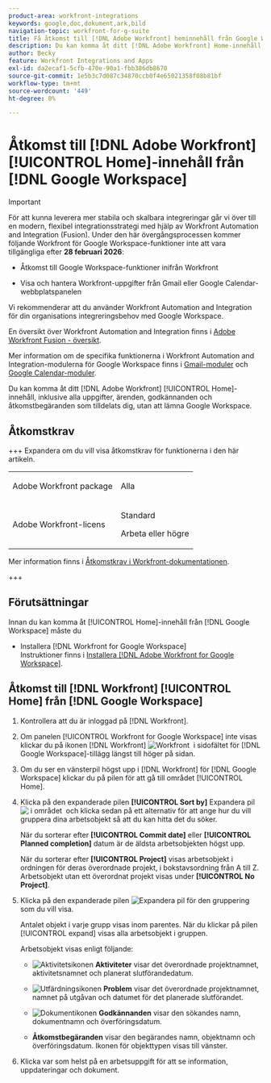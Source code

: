 ```yaml
---
product-area: workfront-integrations
keywords: google,doc,dokument,ark,bild
navigation-topic: workfront-for-g-suite
title: Få åtkomst till [!DNL Adobe Workfront] heminnehåll från Google Workspace
description: Du kan komma åt ditt [!DNL Adobe Workfront] Home-innehåll, inklusive alla uppgifter, utgåvor, godkännanden och åtkomstbegäranden som tilldelats dig, utan att lämna Google Workspace.
author: Becky
feature: Workfront Integrations and Apps
exl-id: da2ecaf1-5cfb-470e-90a1-fbb386db8670
source-git-commit: 1e5b3c7d087c34870ccb0f4e65021358f08b81bf
workflow-type: tm+mt
source-wordcount: '449'
ht-degree: 0%

---
```


# Åtkomst till [!DNL Adobe Workfront] [!UICONTROL Home]-innehåll från [!DNL Google Workspace]

>[!IMPORTANT]
>
>För att kunna leverera mer stabila och skalbara integreringar går vi över till en modern, flexibel integrationsstrategi med hjälp av Workfront Automation and Integration (Fusion). Under den här övergångsprocessen kommer följande Workfront för Google Workspace-funktioner inte att vara tillgängliga efter **28 februari 2026**:
>
>* Åtkomst till Google Workspace-funktioner inifrån Workfront
>
>* Visa och hantera Workfront-uppgifter från Gmail eller Google Calendar-webbplatspanelen
>
>Vi rekommenderar att du använder Workfront Automation and Integration för din organisations integreringsbehov med Google Workspace.
>
>En översikt över Workfront Automation and Integration finns i [Adobe Workfront Fusion - översikt](https://experienceleague.adobe.com/sv/docs/workfront-fusion/using/get-started-with-fusion/understand-workfront-fusion/workfront-fusion-overview).
>
>Mer information om de specifika funktionerna i Workfront Automation and Integration-modulerna för Google Workspace finns i [Gmail-moduler](https://experienceleague.adobe.com/sv/docs/workfront-fusion/using/references/apps-and-their-modules/third-party-app-connectors/gmail-modules) och [Google Calendar-moduler](https://experienceleague.adobe.com/sv/docs/workfront-fusion/using/references/apps-and-their-modules/third-party-app-connectors/google-calendar-modules).

Du kan komma åt ditt [!DNL Adobe Workfront] [!UICONTROL Home]-innehåll, inklusive alla uppgifter, ärenden, godkännanden och åtkomstbegäranden som tilldelats dig, utan att lämna Google Workspace.

## Åtkomstkrav

+++ Expandera om du vill visa åtkomstkrav för funktionerna i den här artikeln.

<table style="table-layout:auto"> 
 <col> 
 <col> 
 <tbody> 
  <tr> 
   <td role="rowheader">Adobe Workfront package</td> 
   <td> <p>Alla</p> </td> 
  </tr> 
  <tr> 
   <td role="rowheader">Adobe Workfront-licens</td> 
   <td> <p>Standard</p><p>Arbeta eller högre</p>
  </tr> 
 </tbody> 
</table>

Mer information finns i [Åtkomstkrav i Workfront-dokumentationen](/help/quicksilver/administration-and-setup/add-users/access-levels-and-object-permissions/access-level-requirements-in-documentation.md).

+++

## Förutsättningar

Innan du kan komma åt [!UICONTROL Home]-innehåll från [!DNL Google Workspace] måste du

* Installera [!DNL Workfront for Google Workspace]\
   Instruktioner finns i [Installera [!DNL Adobe Workfront for Google Workspace]](../../workfront-integrations-and-apps/workfront-for-g-suite/install-workfront-for-gsuite.md).

## Åtkomst till [!DNL Workfront] [!UICONTROL Home] från [!DNL Google Workspace]

1. Kontrollera att du är inloggad på [!DNL Workfront].
1. Om panelen [!UICONTROL Workfront for Google Workspace] inte visas klickar du på ikonen [!DNL Workfront] ![Workfront &#x200B;](assets/wf-lion-icon.png) i sidofältet för [!DNL Google Workspace]-tillägg längst till höger på sidan.
1. Om du ser en vänsterpil högst upp i [!DNL Workfront] för [!DNL Google Workspace] klickar du på pilen för att gå till området [!UICONTROL Home].

1. Klicka på den expanderade pilen **[!UICONTROL Sort by]** Expandera pil![&#x200B; i området &#x200B;](assets/dropdown-arrow.png) och klicka sedan på ett alternativ för att ange hur du vill gruppera dina arbetsobjekt så att du kan hitta det du söker.

   När du sorterar efter **[!UICONTROL Commit date]** eller **[!UICONTROL Planned completion]** datum är de äldsta arbetsobjekten högst upp.

   När du sorterar efter **[!UICONTROL Project]** visas arbetsobjekt i ordningen för deras överordnade projekt, i bokstavsordning från A till Z. Arbetsobjekt utan ett överordnat projekt visas under **[!UICONTROL No Project]**.

1. Klicka på den expanderade pilen ![Expandera pil](assets/dropdown-arrow.png) för den gruppering som du vill visa.

   Antalet objekt i varje grupp visas inom parentes. När du klickar på pilen [!UICONTROL expand] visas alla arbetsobjekt i gruppen.

   Arbetsobjekt visas enligt följande:

   * ![Aktivitetsikonen](assets/task-icon.png) **Aktiviteter** visar det överordnade projektnamnet, aktivitetsnamnet och planerat slutförandedatum.

   * ![Utfärdningsikonen](assets/issue-icon.png) **Problem** visar det överordnade projektnamnet, namnet på utgåvan och datumet för det planerade slutförandet.

   * ![Dokumentikonen](assets/document-icon.png) **Godkännanden** visar den sökandes namn, dokumentnamn och överföringsdatum.
   * **Åtkomstbegäranden** visar den begärandes namn, objektnamn och överföringsdatum. Ikonen för objekttypen visas till vänster.

1. Klicka var som helst på en arbetsuppgift för att se information, uppdateringar och dokument.
